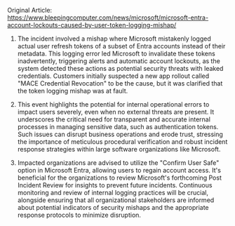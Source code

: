 Original Article: https://www.bleepingcomputer.com/news/microsoft/microsoft-entra-account-lockouts-caused-by-user-token-logging-mishap/

1) The incident involved a mishap where Microsoft mistakenly logged actual user refresh tokens of a subset of Entra accounts instead of their metadata. This logging error led Microsoft to invalidate these tokens inadvertently, triggering alerts and automatic account lockouts, as the system detected these actions as potential security threats with leaked credentials. Customers initially suspected a new app rollout called "MACE Credential Revocation" to be the cause, but it was clarified that the token logging mishap was at fault.

2) This event highlights the potential for internal operational errors to impact users severely, even when no external threats are present. It underscores the critical need for transparent and accurate internal processes in managing sensitive data, such as authentication tokens. Such issues can disrupt business operations and erode trust, stressing the importance of meticulous procedural verification and robust incident response strategies within large software organizations like Microsoft.

3) Impacted organizations are advised to utilize the "Confirm User Safe" option in Microsoft Entra, allowing users to regain account access. It's beneficial for the organizations to review Microsoft's forthcoming Post Incident Review for insights to prevent future incidents. Continuous monitoring and review of internal logging practices will be crucial, alongside ensuring that all organizational stakeholders are informed about potential indicators of security mishaps and the appropriate response protocols to minimize disruption.